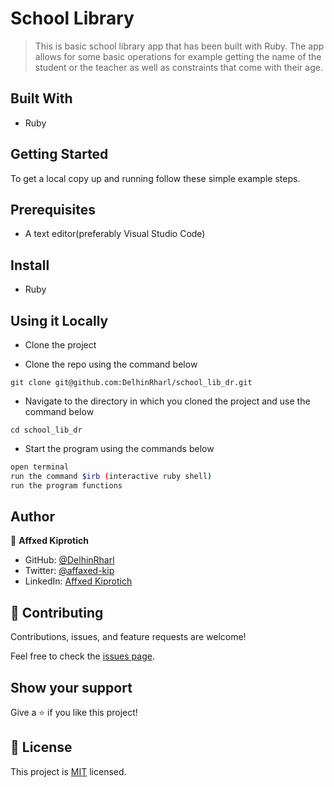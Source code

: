 # School Library

> This is basic school library app that has been built with Ruby. The app allows for some basic operations  for example getting the name of the student or the teacher as well as constraints that come with their age.

## Built With

- Ruby

## Getting Started

To get a local copy up and running follow these simple example steps.

## Prerequisites
* A text editor(preferably Visual Studio Code)

## Install
* Ruby

## Using it Locally

* Clone the project

* Clone the repo using the command below

```
git clone git@github.com:DelhinRharl/school_lib_dr.git
```

* Navigate to the directory in which you cloned the project and use the command below

```
cd school_lib_dr
```

* Start the program using the commands below
```bash
open terminal
run the command $irb (interactive ruby shell)
run the program functions
```

## Author

👤 **Affxed Kiprotich**

- GitHub: [@DelhinRharl](https://github.com/DelhinRharl)
- Twitter: [@affaxed-kip](https://twitter.com/affaxed-kip)
- LinkedIn: [Affxed Kiprotich](https://www.linkedin.com/in/affaxed-kiprotich/)

## 🤝 Contributing

Contributions, issues, and feature requests are welcome!

Feel free to check the [issues page](../../issues/).

## Show your support

Give a ⭐️ if you like this project!

## 📝 License

This project is [MIT](./MIT.md) licensed.
